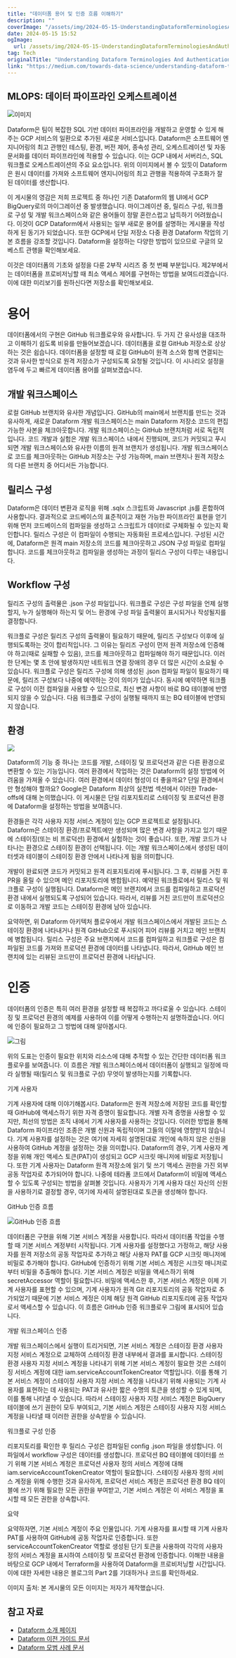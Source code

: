 ```yaml
---
title: "데이터폼 용어 및 인증 흐름 이해하기"
description: ""
coverImage: "/assets/img/2024-05-15-UnderstandingDataformTerminologiesAndAuthenticationFlow_0.png"
date: 2024-05-15 15:52
ogImage: 
  url: /assets/img/2024-05-15-UnderstandingDataformTerminologiesAndAuthenticationFlow_0.png
tag: Tech
originalTitle: "Understanding Dataform Terminologies And Authentication Flow"
link: "https://medium.com/towards-data-science/understanding-dataform-terminologies-and-authentication-flow-aa98c2fbcdfb"
---
```



## MLOPS: 데이터 파이프라인 오케스트레이션

![이미지](/assets/img/2024-05-15-UnderstandingDataformTerminologiesAndAuthenticationFlow_0.png)

Dataform은 팀이 복잡한 SQL 기반 데이터 파이프라인을 개발하고 운영할 수 있게 해주는 GCP 서비스의 일환으로 추가된 새로운 서비스입니다. Dataform은 소프트웨어 엔지니어링의 최고 관행인 테스팅, 환경, 버전 제어, 종속성 관리, 오케스트레이션 및 자동 문서화를 데이터 파이프라인에 적용할 수 있습니다. 이는 GCP 내에서 서버리스, SQL 워크플로 오케스트레이션의 주요 요소입니다. 위의 이미지에서 볼 수 있듯이 Dataform은 원시 데이터를 가져와 소프트웨어 엔지니어링의 최고 관행을 적용하여 구조화가 잘 된 데이터를 생산합니다.

이 게시물의 영감은 저희 프로젝트 중 하나인 기존 Dataform의 웹 UI에서 GCP BigQuery로의 마이그레이션 중 발생했습니다. 마이그레이션 중, 릴리스 구성, 워크플로 구성 및 개발 워크스페이스와 같은 용어들이 정말 혼란스럽고 납득하기 어려웠습니다. 이것이 GCP Dataform에서 사용되는 일부 새로운 용어를 설명하는 게시물을 작성하게 된 동기가 되었습니다. 또한 GCP에서 단일 저장소 다중 환경 Dataform 작업의 기본 흐름을 강조할 것입니다. Dataform을 설정하는 다양한 방법이 있으므로 구글의 모베스트 관행을 확인해보세요.



이것은 데이터폼의 기초와 설정을 다룬 2부작 시리즈 중 첫 번째 부분입니다. 제2부에서는 데이터폼을 프로비저닝할 때 최소 액세스 제어를 구현하는 방법을 보여드리겠습니다. 이에 대한 미리보기를 원하신다면 저장소를 확인해보세요.

# 용어

데이터폼에서의 구현은 GitHub 워크플로우와 유사합니다. 두 가지 간 유사성을 대조하고 이해하기 쉽도록 비유를 만들어보겠습니다. 데이터폼을 로컬 GitHub 저장소로 상상하는 것은 쉽습니다. 데이터폼을 설정할 때 로컬 GitHub이 원격 소스와 함께 연결되는 것과 유사한 방식으로 원격 저장소가 구성되도록 요청될 것입니다. 이 시나리오 설정을 염두에 두고 빠르게 데이터폼 용어를 살펴보겠습니다.

## 개발 워크스페이스



로컬 GitHub 브랜치와 유사한 개념입니다. GitHub의 main에서 브랜치를 만드는 것과 유사하게, 새로운 Dataform 개발 워크스페이스는 main Dataform 저장소 코드의 편집 가능한 사본을 체크아웃합니다. 개발 워크스페이스는 GitHub 브랜치처럼 서로 독립적입니다. 코드 개발과 실험은 개발 워크스페이스 내에서 진행되며, 코드가 커밋되고 푸시되면 개발 워크스페이스와 유사한 이름의 원격 브랜치가 생성됩니다. 개발 워크스페이스로 코드를 체크아웃하는 GitHub 저장소는 구성 가능하며, main 브랜치나 원격 저장소의 다른 브랜치 중 어디서든 가능합니다.

## 릴리스 구성

Dataform은 데이터 변환과 로직을 위해 .sqlx 스크립트와 Javascript .js를 혼합하여 사용합니다. 결과적으로 코드베이스의 표준적이고 재현 가능한 파이프라인 표현을 얻기 위해 먼저 코드베이스의 컴파일을 생성하고 스크립트가 데이터로 구체화될 수 있는지 확인합니다. 릴리스 구성은 이 컴파일이 수행되는 자동화된 프로세스입니다. 구성된 시간에, Dataform은 원격 main 저장소의 코드를 체크아웃하고 JSON 구성 파일로 컴파일합니다. 코드를 체크아웃하고 컴파일을 생성하는 과정이 릴리스 구성이 다루는 내용입니다.

## Workflow 구성



릴리즈 구성의 출력물은 .json 구성 파일입니다. 워크플로 구성은 구성 파일을 언제 실행할지, 누가 실행해야 하는지 및 어느 환경에 구성 파일 출력물이 표시되거나 작성될지를 결정합니다.

워크플로 구성은 릴리즈 구성의 출력물이 필요하기 때문에, 릴리즈 구성보다 이후에 실행되도록하는 것이 합리적입니다. 그 이유는 릴리즈 구성이 먼저 원격 저장소에 인증해야 하고(때로 실패할 수 있음), 코드를 체크아웃하고 컴파일해야 하기 때문입니다. 이러한 단계는 몇 초 안에 발생하지만 네트워크 연결 장애의 경우 더 많은 시간이 소요될 수 있습니다. 워크플로 구성은 릴리즈 구성에 의해 생성된 .json 컴파일 파일이 필요하기 때문에, 릴리즈 구성보다 나중에 예약하는 것이 의미가 있습니다. 동시에 예약하면 워크플로 구성이 이전 컴파일을 사용할 수 있으므로, 최신 변경 사항이 바로 BQ 테이블에 반영되지 않을 수 있습니다. 다음 워크플로 구성이 실행될 때까지 또는 BQ 테이블에 반영되지 않습니다.

## 환경

<img src="/assets/img/2024-05-15-UnderstandingDataformTerminologiesAndAuthenticationFlow_1.png" />



Dataform의 기능 중 하나는 코드를 개발, 스테이징 및 프로덕션과 같은 다른 환경으로 변환할 수 있는 기능입니다. 여러 환경에서 작업하는 것은 Dataform의 설정 방법에 어려움을 가져올 수 있습니다. 여러 환경에서 데이터 형성이 더 좋을까요? 단일 환경에서만 형성해야 할까요? Google은 Dataform 최상의 실천법 섹션에서 이러한 Trade-offs에 대해 논의했습니다. 이 게시물은 단일 리포지토리로 스테이징 및 프로덕션 환경에 Dataform을 설정하는 방법을 보여줍니다.

환경들은 각각 사용자 지정 서비스 계정이 있는 GCP 프로젝트로 설정됩니다. Dataform은 스테이징 환경/프로젝트에만 생성되며 많은 변경 사항을 가지고 있기 때문에 스테이징(또는 비 프로덕션) 환경에서 실험하는 것이 좋습니다. 또한, 개발 코드가 나타나는 환경으로 스테이징 환경이 선택됩니다. 이는 개발 워크스페이스에서 생성된 데이터셋과 테이블이 스테이징 환경 안에서 나타나게 됨을 의미합니다.

개발이 완료되면 코드가 커밋되고 원격 리포지토리에 푸시됩니다. 그 후, 리뷰를 거친 후 PR을 올릴 수 있으며 메인 리포지토리에 병합됩니다. 예약된 워크플로에서 릴리스 및 워크플로 구성이 실행됩니다. Dataform은 메인 브랜치에서 코드를 컴파일하고 프로덕션 환경 내에서 실행되도록 구성되어 있습니다. 따라서, 리뷰를 거친 코드만이 프로덕션으로 이동하고 개발 코드는 스테이징 환경에 남아 있습니다.

요약하면, 위 Dataform 아키텍처 플로우에서 개발 워크스페이스에서 개발된 코드는 스테이징 환경에 나타내거나 원격 GitHub으로 푸시되어 피어 리뷰를 거치고 메인 브랜치에 병합됩니다. 릴리스 구성은 주요 브랜치에서 코드를 컴파일하고 워크플로 구성은 컴파일된 코드를 가져와 프로덕션 환경에 데이터를 나타냅니다. 따라서, GitHub 메인 브랜치에 있는 리뷰된 코드만이 프로덕션 환경에 나타납니다.



# 인증

데이터폼의 인증은 특히 여러 환경을 설정할 때 복잡하고 까다로울 수 있습니다. 스테이징 및 프로덕션 환경의 예제를 사용하여 이를 어떻게 수행하는지 설명하겠습니다. 어디에 인증이 필요하고 그 방법에 대해 알아봅시다.

![그림](/assets/img/2024-05-15-UnderstandingDataformTerminologiesAndAuthenticationFlow_2.png)

위의 도표는 인증이 필요한 위치와 리소스에 대해 추적할 수 있는 간단한 데이터폼 워크플로우를 보여줍니다. 이 흐름은 개발 워크스페이스에서 데이터폼이 실행되고 일정에 따라 실행될 때(릴리스 및 워크플로 구성) 무엇이 발생하는지를 기록합니다.



기계 사용자

기계 사용자에 대해 이야기해봅시다. Dataform은 원격 저장소에 저장된 코드를 확인할 때 GitHub에 액세스하기 위한 자격 증명이 필요합니다. 개별 자격 증명을 사용할 수 있지만, 최선의 방법은 조직 내에서 기계 사용자를 사용하는 것입니다. 이러한 방법을 통해 Dataform 파이프라인 조종은 개별 신원과 독립적이며 그들의 이탈에 영향받지 않습니다. 기계 사용자를 설정하는 것은 여기에 자세히 설명된대로 개인에 속하지 않은 신원을 사용하여 GitHub 계정을 설정하는 것을 의미합니다. Dataform의 경우, 기계 사용자 계정을 위해 개인 액세스 토큰(PAT)이 생성되고 GCP 시크릿 매니저에 비밀로 저장됩니다. 또한 기계 사용자는 Dataform 원격 저장소에 읽기 및 쓰기 액세스 권한을 가진 외부 공동 작업자로 추가되어야 합니다. 나중에 테라폼 코드에서 Dataform이 비밀에 액세스할 수 있도록 구성되는 방법을 살펴볼 것입니다. 사용자가 기계 사용자 대신 자신의 신원을 사용하기로 결정할 경우, 여기에 자세히 설명된대로 토큰을 생성해야 합니다.

GitHub 인증 흐름

![GitHub 인증 흐름](/assets/img/2024-05-15-UnderstandingDataformTerminologiesAndAuthenticationFlow_3.png)



데이터폼은 구현을 위해 기본 서비스 계정을 사용합니다. 따라서 데이터폼 작업을 수행할 때 기본 서비스 계정부터 시작됩니다. 기계 사용자를 설정했다고 가정하고, 해당 사용자를 원격 저장소의 공동 작업자로 추가하고 해당 사용자 PAT를 GCP 시크릿 매니저에 비밀로 추가해야 합니다. GitHub에 인증하기 위해 기본 서비스 계정은 시크릿 매니저로부터 비밀을 추출해야 합니다. 기본 서비스 계정은 비밀을 액세스하기 위해 secretAccessor 역할이 필요합니다. 비밀에 액세스한 후, 기본 서비스 계정은 이제 기계 사용자를 표현할 수 있으며, 기계 사용자가 원격 Git 리포지토리의 공동 작업자로 추가되었기 때문에 기본 서비스 계정은 이제 해당 원격 GitHub 리포지토리에 공동 작업자로서 액세스할 수 있습니다. 이 흐름은 GitHub 인증 워크플로우 그림에 표시되어 있습니다.

개발 워크스페이스 인증

개발 워크스페이스에서 실행이 트리거되면, 기본 서비스 계정은 스테이징 환경 사용자 지정 서비스 계정으로 교체하여 스테이징 환경 내부에서 결과를 표시합니다. 스테이징 환경 사용자 지정 서비스 계정을 나타내기 위해 기본 서비스 계정이 필요한 것은 스테이징 서비스 계정에 대한 iam.serviceAccountTokenCreator 역할입니다. 이를 통해 기본 서비스 계정이 스테이징 사용자 지정 서비스 계정을 나타내기 위해 사용되는 기계 사용자를 표현하는 데 사용되는 PAT과 유사한 짧은 수명의 토큰을 생성할 수 있게 되며, 이를 통해 나타낼 수 있습니다. 따라서 스테이징 사용자 지정 서비스 계정은 BigQuery 테이블에 쓰기 권한이 모두 부여되고, 기본 서비스 계정은 스테이징 사용자 지정 서비스 계정을 나타낼 때 이러한 권한을 상속받을 수 있습니다.

워크플로 구성 인증



리포지토리를 확인한 후 릴리스 구성은 컴파일된 config .json 파일을 생성합니다. 이 파일에서 workflow 구성은 데이터를 생성합니다. 프로덕션 BQ 테이블에 데이터를 쓰기 위해 기본 서비스 계정은 프로덕션 사용자 정의 서비스 계정에 대해 iam.serviceAccountTokenCreator 역할이 필요합니다. 스테이징 사용자 정의 서비스 계정을 위해 수행한 것과 유사하게, 프로덕션 서비스 계정은 프로덕션 환경 BQ 테이블에 쓰기 위해 필요한 모든 권한을 부여받고, 기본 서비스 계정은 이 서비스 계정을 표시할 때 모든 권한을 상속합니다.

요약

요약하자면, 기본 서비스 계정이 주요 인물입니다. 기계 사용자를 표시할 때 기계 사용자 PAT를 사용하여 GitHub에 공동 작업자로 인증합니다. 또한 serviceAccountTokenCreator 역할로 생성된 단기 토큰을 사용하여 각각의 사용자 정의 서비스 계정을 표시하여 스테이징 및 프로덕션 환경에 인증합니다. 이해한 내용을 바탕으로 GCP 내에서 Terraform을 사용하여 Dataform을 프로비저닝할 시간입니다. 이에 대한 자세한 내용은 블로그의 Part 2를 기대하거나 코드를 확인하세요.

이미지 출처: 본 게시물의 모든 이미지는 저자가 제작했습니다.



## 참고 자료

- [Dataform 소개 페이지](https://cloud.google.com/dataform?hl=ko)
- [Dataform 이전 가이드 문서](https://cloud.google.com/dataform/docs/migration)
- [Dataform 모범 사례 문서](https://cloud.google.com/dataform/docs/best-practices)